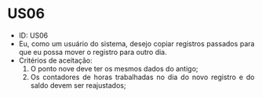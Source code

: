 # US06

<ul>
<li> ID: US06</li>
<li align="justify"> Eu, como um usuário do sistema, desejo copiar registros passados para que eu possa mover o registro para outro dia.</li>
<li align="justify"> Critérios de aceitação:
    <ol>
        <li> O ponto nove deve ter os mesmos dados do antigo;</li>
        <li> Os contadores de horas trabalhadas no dia do novo registro e do saldo devem ser reajustados;</li>
    </ol>
</ul>